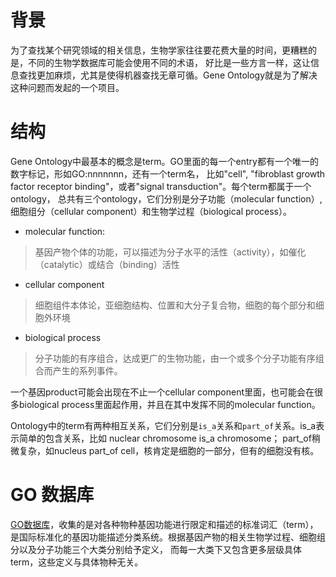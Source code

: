 # 背景
为了查找某个研究领域的相关信息，生物学家往往要花费大量的时间，更糟糕的是，不同的生物学数据库可能会使用不同的术语，
好比是一些方言一样，这让信息查找更加麻烦，尤其是使得机器查找无章可循。Gene Ontology就是为了解决这种问题而发起的一个项目。

# 结构
Gene Ontology中最基本的概念是term。GO里面的每一个entry都有一个唯一的数字标记，形如GO:nnnnnnn，还有一个term名，
比如"cell", "fibroblast growth factor receptor binding"，或者"signal transduction"。每个term都属于一个ontology，
总共有三个ontology，它们分别是分子功能（molecular function）,细胞组分（cellular component）和生物学过程（biological process）。

- molecular function:
> 基因产物个体的功能，可以描述为分子水平的活性（activity），如催化（catalytic）或结合（binding）活性 

- cellular component
> 细胞组件本体论，亚细胞结构、位置和大分子复合物，细胞的每个部分和细胞外环境

- biological process
> 分子功能的有序组合，达成更广的生物功能，由一个或多个分子功能有序组合而产生的系列事件。

一个基因product可能会出现在不止一个cellular component里面，也可能会在很多biological process里面起作用，并且在其中发挥不同的molecular function。

Ontology中的term有两种相互关系，它们分别是`is_a`关系和`part_of`关系。is_a表示简单的包含关系，比如 nuclear chromosome is_a chromosome；
part_of稍微复杂，如nucleus part_of cell，核肯定是细胞的一部分，但有的细胞没有核。

# GO 数据库
[GO数据库](http://www.geneontology.org/)，收集的是对各种物种基因功能进行限定和描述的标准词汇（term），
是国际标准化的基因功能描述分类系统。根据基因产物的相关生物学过程、细胞组分以及分子功能三个大类分别给予定义，
而每一大类下又包含更多层级具体term，这些定义与具体物种无关。
